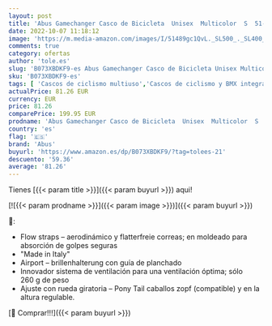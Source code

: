 ```yaml
---
layout: post
title: 'Abus Gamechanger Casco de Bicicleta  Unisex  Multicolor  S  51-55 cm '
date: 2022-10-07 11:18:12
image: 'https://m.media-amazon.com/images/I/51489gc1QvL._SL500_._SL400_.jpg'
comments: true
category: ofertas
author: 'tole.es'
slug: 'B073XBDKF9-es Abus Gamechanger Casco de Bicicleta Unisex Multicolor S...'
sku: 'B073XBDKF9-es'
tags: [ 'Cascos de ciclismo multiuso','Cascos de ciclismo y BMX integrales','Cascos y accesorios de ciclismo','Ciclismo','Deportes y aire libre','Ropa y equipo para deportes','abus','bicicleta','🇪🇸', ]
actualPrice: 81.26 EUR
currency: EUR
price: 81.26
comparePrice: 199.95 EUR
prodname: 'Abus Gamechanger Casco de Bicicleta  Unisex  Multicolor  S  51-55 cm '
country: 'es'
flag: '🇪🇸'
brand: 'Abus'
buyurl: 'https://www.amazon.es/dp/B073XBDKF9/?tag=tolees-21'
descuento: '59.36'
average: '81.26'
---
```


Tienes [{{< param title >}}]({{< param buyurl >}}) aqui!

[![{{< param prodname >}}]({{< param image >}})]({{< param buyurl >}})

🔎:

- Flow straps – aerodinámico y flatterfreie correas; en moldeado para absorción de golpes seguras
- "Made in Italy"
- Airport – brillenhalterung con guía de planchado
- Innovador sistema de ventilación para una ventilación óptima; sólo 260 g de peso
- Ajuste con rueda giratoria – Pony Tail caballos zopf (compatible) y en la altura regulable.

[🛒 Comprar!!!]({{< param buyurl >}})
